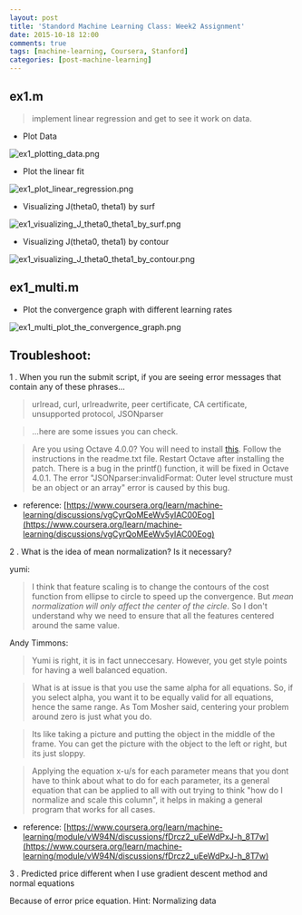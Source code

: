 ```yaml
---
layout: post
title: 'Standord Machine Learning Class: Week2 Assignment'
date: 2015-10-18 12:00
comments: true
tags: [machine-learning, Coursera, Stanford]
categories: [post-machine-learning]
---
```


## ex1.m

> implement linear regression and get to see it work on data.

- Plot Data

![ex1_plotting_data.png](http://i.imgur.com/cGSkGLC.png)

- Plot the linear fit

![ex1_plot_linear_regression.png](http://i.imgur.com/II2aa9J.png)

- Visualizing J(theta0, theta1) by surf

![ex1_visualizing_J_theta0_theta1_by_surf.png](http://i.imgur.com/0ZXUHFY.png)

- Visualizing J(theta0, theta1) by contour

![ex1_visualizing_J_theta0_theta1_by_contour.png](http://i.imgur.com/0K8xVUV.png)

## ex1_multi.m

- Plot the convergence graph with different learning rates

![ex1_multi_plot_the_convergence_graph.png](http://i.imgur.com/6KExXgJ.png)

## Troubleshoot:

1 . When you run the submit script, if you are seeing error messages that contain any of these phrases...

> urlread, curl, urlreadwrite, peer certificate, CA certificate, unsupported protocol, JSONparser

> ...here are some issues you can check.

> Are you using Octave 4.0.0? You will need to install [this](https://drive.google.com/file/d/0B6lXyE7fgSlXZjlqQ3FIRExmTDA/view?usp=sharing). Follow the instructions in the readme.txt file. Restart Octave after installing the patch. There is a bug in the printf() function, it will be fixed in Octave 4.0.1. The error "JSONparser:invalidFormat: Outer level structure must be an object or an array" error is caused by this bug. 

- reference: [https://www.coursera.org/learn/machine-learning/discussions/vgCyrQoMEeWv5yIAC00Eog](https://www.coursera.org/learn/machine-learning/discussions/vgCyrQoMEeWv5yIAC00Eog)

2 . What is the idea of mean normalization? Is it necessary?

yumi:

> I think that feature scaling is to change the contours of the cost function from ellipse to circle to speed up the convergence. But *mean normalization will only affect the center of the circle*. So I don't understand why we need to ensure that all the features centered around the same value.

Andy Timmons:

> Yumi is right, it is in fact unneccesary. However, you get style points for having a well balanced equation.

> What is at issue is that you use the same alpha for all equations. So, if you select alpha, you want it to be equally valid for all equations, hence the same range. As Tom Mosher said, centering your problem around zero is just what you do.

> Its like taking a picture and putting the object in the middle of the frame. You can get the picture with the object to the left or right, but its just sloppy.

> Applying the equation x-u/s for each parameter means that you dont have to think about what to do for each parameter, its a general equation that can be applied to all with out trying to think "how do I normalize and scale this column", it helps in making a general program that works for all cases.

- reference: [https://www.coursera.org/learn/machine-learning/module/vW94N/discussions/fDrcz2_uEeWdPxJ-h_8T7w](https://www.coursera.org/learn/machine-learning/module/vW94N/discussions/fDrcz2_uEeWdPxJ-h_8T7w)

3 . Predicted price different when I use gradient descent method and normal equations

Because of error price equation. Hint: Normalizing data

<script src="https://gist.github.com/joyhuang9473/70ff08a77597f684988c.js"></script>
